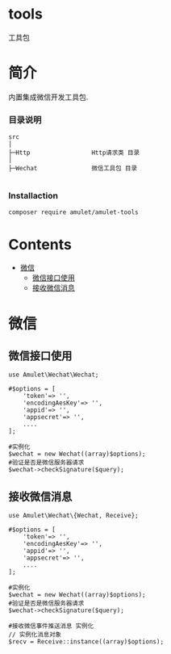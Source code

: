 # tools
工具包

# 简介

内置集成微信开发工具包.

### 目录说明

```
src
│
├─Http                 Http请求类 目录
│
├─Wechat               微信工具包 目录


```
### Installaction

```
composer require amulet/amulet-tools
```

# Contents
<ul>
	<li>
		<a href="#微信">微信</a>
		<ul>
			<li> <a href="#微信接口使用">微信接口使用</a></li>
			<li> <a href="#接收微信消息">接收微信消息</a></li>
		</ul>
	</li>
</ul>

# 微信

## 微信接口使用

```
use Amulet\Wechat\Wechat;

#$options = [
	'token'=> '',
	'encodingAesKey'=> '',
	'appid'=> '',
	'appsecret'=> '',
	....
];

#实例化
$wechat = new Wechat((array)$options);
#验证是否是微信服务器请求
$wechat->checkSignature($query);
```

## 接收微信消息
```
use Amulet\Wechat\{Wechat, Receive};

#$options = [
	'token'=> '',
	'encodingAesKey'=> '',
	'appid'=> '',
	'appsecret'=> '',
	....
];

#实例化
$wechat = new Wechat((array)$options);
#验证是否是微信服务器请求
$wechat->checkSignature($query);

#接收微信事件推送消息 实例化
// 实例化消息对象
$recv = Receive::instance((array)$options);
```
